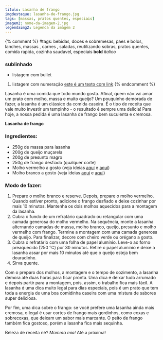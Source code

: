 ```yaml
---
titulo: Lasanha de frango
imgdestaque: lasanha-de-frango.jpg
tags: [massas, pratos quentes, especiais]
imagem2: nome-da-imagem-2.jpg
legendaimg2: Legenda da imagem 2
---
```

{% comment %}
#tags: bebidas, doces e sobremesas, paes e bolos, lanches, massas , carnes , saladas, reutilizando sobras, pratos quentes, comida rapida, cozinha saudavel, especiais
**bold**
*italico*
### sublinhado
* listagem com bullet
1. listagem com numeração
[este é um texto com link](https://www.enderecodolink.com)
{% endcomment %}

Lasanha é uma comida que todo mundo gosta. Afinal, quem não vai amar um prato com molho, massa e muito queijo? Um pouquinho demorada de fazer, a lasanha é um clássico da comida caseira. É o tipo de receita que vale muito investir um tempinho - o resultado é sempre uma delícia! Para hoje, a nossa pedida é uma lasanha de frango bem suculenta e cremosa. 

**Lasanha de frango**

### Ingredientes:

* 250g de massa para lasanha
* 200g de queijo muçarela
* 200g de presunto magro
* 250g de frango desfiado (qualquer corte)
* Molho vermelho a gosto (veja ideias [aqui](http://paneladepau.com.br/molho-de-cachorro-quente) e [aqui](http://paneladepau.com.br/molho-vermelho-sem-tomate))
* Molho branco a gosto (veja ideias [aqui](http://paneladepau.com.br/espaguete-cheddar) e [aqui](http://paneladepau.com.br/lasanha-de-legumes))

### Modo de fazer:

1. Prepare o molho branco e reserve. Depois, prepare o molho vermelho. Quando estiver pronto, adicione o frango desfiado e deixe cozinhar por mais 10 minutos. Mantenha os dois molhos aquecidos para a montagem da lasanha. 
2. Cubra o fundo de um refratário quadrado ou retangular com uma camada generosa do molho vermelho. Na sequência, monte a lasanha alternando camadas de massa, molho branco, queijo, presunto e molho vermelho com frango. Termine a montagem com uma camada generosa de queijo. Para finalizar, decore com cheiro verde ou orégano a gosto. 
3. Cubra o refratário com uma folha de papel alumínio. Leve-o ao forno preaquecido (250 °C) por 30 minutos. Retire o papel alumínio e deixe a lasanha assar por mais 10 minutos até que o queijo esteja bem douradinho. 
4. Sirva quente. 

Com o preparo dos molhos, a montagem e o tempo de cozimento, a lasanha demora até duas horas para ficar pronta. Uma dica é deixar tudo arrumado e depois partir para a montagem, pois, assim, o trabalho fica mais fácil. A lasanha é uma dica muito legal para dias especiais, pois é um prato que tem toda a energia de uma boa comidinha caseira com uma mistura de sabores super deliciosa. 

Por fim, uma dica sobre o frango: se você prefere uma lasanha ainda mais cremosa, o legal é usar cortes de frango mais gordinhos, como coxas e sobrecoxas, que deixam um sabor mais marcante. O peito de frango também fica gostoso, porém a lasanha fica mais sequinha.

Beleza de receita né? *Mamma mia!*
Até a próxima!